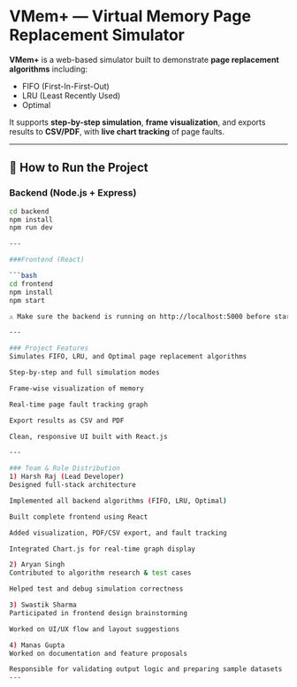 # VMem+ — Virtual Memory Page Replacement Simulator

**VMem+** is a web-based simulator built to demonstrate **page replacement algorithms** including:

- FIFO (First-In-First-Out)  
- LRU (Least Recently Used)  
- Optimal

It supports **step-by-step simulation**, **frame visualization**, and exports results to **CSV/PDF**, with **live chart tracking** of page faults.

---

## 🚀 How to Run the Project

### Backend (Node.js + Express)

```bash
cd backend
npm install
npm run dev

---

###Frontend (React)

```bash
cd frontend
npm install
npm start

⚠️ Make sure the backend is running on http://localhost:5000 before starting the frontend.

---

### Project Features
Simulates FIFO, LRU, and Optimal page replacement algorithms

Step-by-step and full simulation modes

Frame-wise visualization of memory

Real-time page fault tracking graph

Export results as CSV and PDF

Clean, responsive UI built with React.js

---

### Team & Role Distribution
1) Harsh Raj (Lead Developer)
Designed full-stack architecture

Implemented all backend algorithms (FIFO, LRU, Optimal)

Built complete frontend using React

Added visualization, PDF/CSV export, and fault tracking

Integrated Chart.js for real-time graph display

2) Aryan Singh
Contributed to algorithm research & test cases

Helped test and debug simulation correctness

3) Swastik Sharma
Participated in frontend design brainstorming

Worked on UI/UX flow and layout suggestions

4) Manas Gupta
Worked on documentation and feature proposals

Responsible for validating output logic and preparing sample datasets
---
